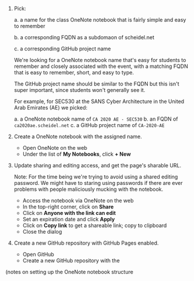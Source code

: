 1. Pick:

      a. a name for the class OneNote notebook that is fairly simple and easy to remember
      
      b. a corresponding FQDN as a subdomaon of scheidel.net
      
      c. a corresponding GitHub project name
    
   We're looking for a OneNote notebook name that's easy for students to remember and closely associated with the event, with a matching FQDN that is easy to remember, short, and easy to type.

   The GitHub project name should be similar to the FQDN but this isn't super important, since students won't generally see it.

   For example, for SEC530 at the SANS Cyber Architecture in the United Arab Emirates (AE) we picked:
   
    a. a OneNote notebook name of `CA 2020 AE - SEC530`
    b. an FQDN of `ca2020ae.scheidel.net`
    c. a GitHub project name of `CA-2020-AE`

2. Create a OneNote notebook with the assigned name.

    - Open OneNote on the web
    - Under the list of **My Notebooks**, click **+ New**

3. Update sharing and editing access, and get the page's sharable URL.

   Note: For the time being we're trying to avoid using a shared editing password. We might have to staring using passwords if there are ever problems with people maliciously mucking with the notebook.

    - Access the notebook via OneNote on the web
    - In the top-right corner, click on **Share**
    - Click on **Anyone with the link can edit**
    - Set an expiration date and click **Apply**
    - Click on **Copy link** to get a shareable link; copy to clipboard
    - Close the dialog

 4. Create a new GitHub repository with GitHub Pages enabled.
 
     - Open GitHub
     - Create a new GitHub repository with the 
 
 (notes on setting up the OneNote notebook structure
